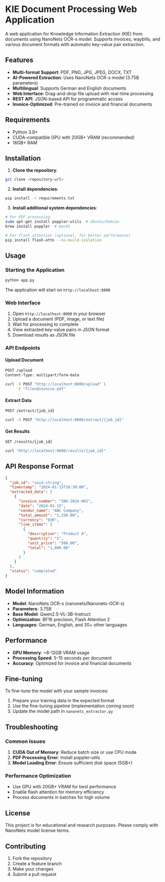 # KIE Document Processing Web Application

A web application for Knowledge Information Extraction (KIE) from documents using NanoNets OCR-s model. Supports invoices, waybills, and various document formats with automatic key-value pair extraction.

## Features

- **Multi-format Support**: PDF, PNG, JPG, JPEG, DOCX, TXT
- **AI-Powered Extraction**: Uses NanoNets OCR-s model (3.75B parameters)
- **Multilingual**: Supports German and English documents
- **Web Interface**: Drag-and-drop file upload with real-time processing
- **REST API**: JSON-based API for programmatic access
- **Invoice-Optimized**: Pre-trained on invoice and financial documents

## Requirements

- Python 3.8+
- CUDA-compatible GPU with 20GB+ VRAM (recommended)
- 16GB+ RAM

## Installation

1. **Clone the repository**:
```bash
git clone <repository-url>
```

2. **Install dependencies**:
```bash
pip install -r requirements.txt
```

3. **Install additional system dependencies**:
```bash
# For PDF processing
sudo apt-get install poppler-utils  # Ubuntu/Debian
brew install poppler  # macOS

# For flash attention (optional, for better performance)
pip install flash-attn --no-build-isolation
```

## Usage

### Starting the Application

```bash
python app.py
```

The application will start on `http://localhost:8000`

### Web Interface

1. Open `http://localhost:8000` in your browser
2. Upload a document (PDF, image, or text file)
3. Wait for processing to complete
4. View extracted key-value pairs in JSON format
5. Download results as JSON file

### API Endpoints

#### Upload Document
```bash
POST /upload
Content-Type: multipart/form-data

curl -X POST "http://localhost:8000/upload" \
     -F "file=@invoice.pdf"
```

#### Extract Data
```bash
POST /extract/{job_id}

curl -X POST "http://localhost:8000/extract/{job_id}"
```

#### Get Results
```bash
GET /results/{job_id}

curl "http://localhost:8000/results/{job_id}"
```

## API Response Format

```json
{
  "job_id": "uuid-string",
  "timestamp": "2024-01-15T10:30:00",
  "extracted_data": [
    {
      "invoice_number": "INV-2024-001",
      "date": "2024-01-15",
      "vendor_name": "ABC Company",
      "total_amount": "1,250.00",
      "currency": "EUR",
      "line_items": [
        {
          "description": "Product A",
          "quantity": "2",
          "unit_price": "500.00",
          "total": "1,000.00"
        }
      ]
    }
  ],
  "status": "completed"
}
```

## Model Information

- **Model**: NanoNets OCR-s (nanonets/Nanonets-OCR-s)
- **Parameters**: 3.75B
- **Base Model**: Qwen2.5-VL-3B-Instruct
- **Optimization**: BF16 precision, Flash Attention 2
- **Languages**: German, English, and 30+ other languages

## Performance

- **GPU Memory**: ~8-12GB VRAM usage
- **Processing Speed**: 5-15 seconds per document
- **Accuracy**: Optimized for invoice and financial documents

## Fine-tuning

To fine-tune the model with your sample invoices:

1. Prepare your training data in the expected format
2. Use the fine-tuning pipeline (implementation coming soon)
3. Update the model path in `nanonets_extractor.py`

## Troubleshooting

### Common Issues

1. **CUDA Out of Memory**: Reduce batch size or use CPU mode
2. **PDF Processing Error**: Install poppler-utils
3. **Model Loading Error**: Ensure sufficient disk space (5GB+)

### Performance Optimization

- Use GPU with 20GB+ VRAM for best performance
- Enable flash attention for memory efficiency
- Process documents in batches for high volume

## License

This project is for educational and research purposes. Please comply with NanoNets model license terms.

## Contributing

1. Fork the repository
2. Create a feature branch
3. Make your changes
4. Submit a pull request
